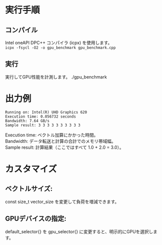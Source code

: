 # 実行手順
## コンパイル
Intel oneAPI DPC++ コンパイラ (icpx) を使用します。  
```icpx -fsycl -O2 -o gpu_benchmark gpu_benchmark.cpp```
## 実行
実行してGPU性能を計測します。
./gpu_benchmark

# 出力例
```
Running on: Intel(R) UHD Graphics 620
Execution time: 0.056732 seconds
Bandwidth: 7.64 GB/s
Sample result: 3 3 3 3 3 3 3 3 3 3
```
Execution time: ベクトル加算にかかった時間。  
Bandwidth: データ転送と計算の合計でのメモリ帯域幅。  
Sample result: 計算結果（ここではすべて 1.0 + 2.0 = 3.0）。

# カスタマイズ
## ベクトルサイズ:
const size_t vector_size を変更して負荷を増減できます。
## GPUデバイスの指定:
default_selector{} を gpu_selector{} に変更すると、明示的にGPUを選択します。
